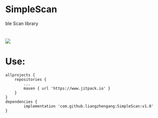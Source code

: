# SimpleScan
ble  Scan library
#
[![](https://www.jitpack.io/v/liangzhengang/SimpleScan.svg)](https://www.jitpack.io/#liangzhengang/SimpleScan)
# Use:
	allprojects {
		repositories {
			...
			maven { url 'https://www.jitpack.io' }
		}
	}
  	dependencies {
	        implementation 'com.github.liangzhengang:SimpleScan:v1.0'
	}
